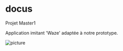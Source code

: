 # docus
Projet Master1

Application imitant 'Waze' adaptée à notre prototype. 

![picture](imgage/home.jpg)
